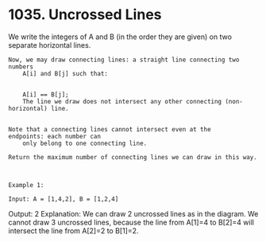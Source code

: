 # 1035. Uncrossed Lines

We write the integers of A and B (in the order they are given)
        on two separate horizontal lines.

    Now, we may draw connecting lines: a straight line connecting two numbers
        A[i] and B[j] such that:

    
        A[i] == B[j];
        The line we draw does not intersect any other connecting (non-horizontal) line.
    

    Note that a connecting lines cannot intersect even at the endpoints: each number can
        only belong to one connecting line.

    Return the maximum number of connecting lines we can draw in this way.

     

    Example 1:
    
    Input: A = [1,4,2], B = [1,2,4]
Output: 2
Explanation: We can draw 2 uncrossed lines as in the diagram.
We cannot draw 3 uncrossed lines, because the line from A[1]=4 to B[2]=4 will intersect the line from A[2]=2 to B[1]=2.